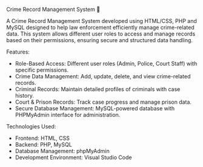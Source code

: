 Crime Record Management System 🚓  

A Crime Record Management System developed using HTML/CSS, PHP and MySQL designed to help law enforcement efficiently manage crime-related data. This system allows different user roles to access and manage records based on their permissions, ensuring secure and structured data handling.  

Features:  
- Role-Based Access: Different user roles (Admin, Police, Court Staff) with specific permissions.  
- Crime Data Management: Add, update, delete, and view crime-related records.  
- Criminal Records: Maintain detailed profiles of criminals with case history.  
- Court & Prison Records: Track case progress and manage prison data.  
- Secure Database Management: MySQL-powered database with PHPMyAdmin interface for administration.  

Technologies Used:  
- Frontend: HTML, CSS  
- Backend: PHP, MySQL  
- Database Management: phpMyAdmin  
- Development Environment: Visual Studio Code  
